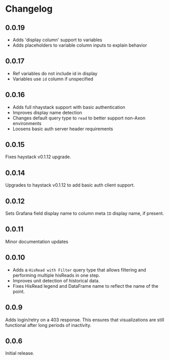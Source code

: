 # Changelog

## 0.0.19
- Adds 'display column' support to variables
- Adds placeholders to variable column inputs to explain behavior

## 0.0.17
- Ref variables do not include id in display
- Variables use `id` column if unspecified

## 0.0.16
- Adds full nhaystack support with basic authentication
- Improves display name detection
- Changes default query type to `read` to better support non-Axon environments
- Loosens basic auth server header requirements

## 0.0.15
Fixes haystack v0.1.12 upgrade.

## 0.0.14
Upgrades to haystack v0.1.12 to add basic auth client support.

## 0.0.12
Sets Grafana field display name to column meta `ID` display name, if present.

## 0.0.11
Minor documentation updates

## 0.0.10

- Adds a `HisRead with Filter` query type that allows filtering and performing multiple hisReads in one step.
- Improves unit detection of historical data.
- Fixes HisRead legend and DataFrame name to reflect the name of the point.

## 0.0.9

Adds login/retry on a 403 response. This ensures that visualizations are still functional after long periods of
inactivity.

## 0.0.6

Initial release.
